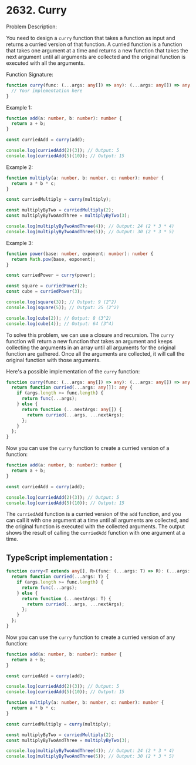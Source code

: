 # 2632. Curry

Problem Description:

You need to design a `curry` function that takes a function as input and returns a curried version of that function. A curried function is a function that takes one argument at a time and returns a new function that takes the next argument until all arguments are collected and the original function is executed with all the arguments.

Function Signature:
```typescript
function curry(func: (...args: any[]) => any): (...args: any[]) => any {
  // Your implementation here
}
```

Example 1:
```typescript
function add(a: number, b: number): number {
  return a + b;
}

const curriedAdd = curry(add);

console.log(curriedAdd(2)(3)); // Output: 5
console.log(curriedAdd(5)(10)); // Output: 15
```
Example 2:
```typescript
function multiply(a: number, b: number, c: number): number {
  return a * b * c;
}

const curriedMultiply = curry(multiply);

const multiplyByTwo = curriedMultiply(2);
const multiplyByTwoAndThree = multiplyByTwo(3);

console.log(multiplyByTwoAndThree(4)); // Output: 24 (2 * 3 * 4)
console.log(multiplyByTwoAndThree(5)); // Output: 30 (2 * 3 * 5)
```

Example 3:
```typescript
function power(base: number, exponent: number): number {
  return Math.pow(base, exponent);
}

const curriedPower = curry(power);

const square = curriedPower(2);
const cube = curriedPower(3);

console.log(square(3)); // Output: 9 (2^2)
console.log(square(5)); // Output: 25 (2^2)

console.log(cube(2)); // Output: 8 (3^2)
console.log(cube(4)); // Output: 64 (3^4)

```


To solve this problem, we can use a closure and recursion. The `curry` function will return a new function that takes an argument and keeps collecting the arguments in an array until all arguments for the original function are gathered. Once all the arguments are collected, it will call the original function with those arguments.

Here's a possible implementation of the `curry` function:

```typescript
function curry(func: (...args: any[]) => any): (...args: any[]) => any {
  return function curried(...args: any[]): any {
    if (args.length >= func.length) {
      return func(...args);
    } else {
      return function (...nextArgs: any[]) {
        return curried(...args, ...nextArgs);
      };
    }
  };
}
```

Now you can use the `curry` function to create a curried version of a function:

```typescript
function add(a: number, b: number): number {
  return a + b;
}

const curriedAdd = curry(add);

console.log(curriedAdd(2)(3)); // Output: 5
console.log(curriedAdd(5)(10)); // Output: 15
```

The `curriedAdd` function is a curried version of the `add` function, and you can call it with one argument at a time until all arguments are collected, and the original function is executed with the collected arguments. The output shows the result of calling the `curriedAdd` function with one argument at a time.

## TypeScript implementation :

```typescript
function curry<T extends any[], R>(func: (...args: T) => R): (...args: T) => R | ((...args: T) => R) {
  return function curried(...args: T) {
    if (args.length >= func.length) {
      return func(...args);
    } else {
      return function (...nextArgs: T) {
        return curried(...args, ...nextArgs);
      };
    }
  };
}
```

Now you can use the `curry` function to create a curried version of any function:

```typescript
function add(a: number, b: number): number {
  return a + b;
}

const curriedAdd = curry(add);

console.log(curriedAdd(2)(3)); // Output: 5
console.log(curriedAdd(5)(10)); // Output: 15

function multiply(a: number, b: number, c: number): number {
  return a * b * c;
}

const curriedMultiply = curry(multiply);

const multiplyByTwo = curriedMultiply(2);
const multiplyByTwoAndThree = multiplyByTwo(3);

console.log(multiplyByTwoAndThree(4)); // Output: 24 (2 * 3 * 4)
console.log(multiplyByTwoAndThree(5)); // Output: 30 (2 * 3 * 5)
```
